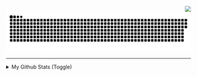 <img align="right" src="https://visitor-badge.laobi.icu/badge?page_id=aadltya.aadltya" />


<img src="https://raw.githubusercontent.com/aadltya/aadltya/output/snake.svg" alt="Snake animation" />
<hr />

  <!--<img src="https://github-readme-activity-graph.vercel.app/graph?username=aadltya&radius=16&theme=react&area=true&order=5" height="300" alt="activity-graph graph"  /> -->

<details>
<summary> 
My Github Stats (Toggle)
</summary>

![Aditya's Github Stats](https://github-readme-stats.vercel.app/api/top-langs?username=aadltya&locale=en&hide_title=false&layout=compact&card_width=320&langs_count=4&theme=onedark&hide_border=false&order=2&height=250)
![Aditya's Github Stats](https://github-readme-stats.vercel.app/api?username=aadltya&show_icons=true&hide_title=true&count_private=true&theme=onedark)

</details>

